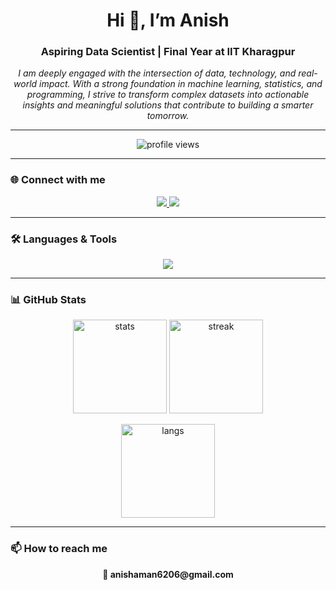 <h1 align="center">Hi 👋, I’m Anish</h1>
<h3 align="center">Aspiring Data Scientist | Final Year at IIT Kharagpur</h3>

<p align="center">
    <em>
    I am deeply engaged with the intersection of data, technology, and real-world impact.  
    With a strong foundation in machine learning, statistics, and programming,  
    I strive to transform complex datasets into actionable insights and  
    meaningful solutions that contribute to building a smarter tomorrow.
  </em>
</p>

---

<p align="center">
  <img src="https://komarev.com/ghpvc/?username=anishaman6206&label=Visitors&color=0e75b6&style=flat-square" alt="profile views" /> 
</p>

---

### 🌐 Connect with me  
<p align="center">
  <a href="https://linkedin.com/in/anish-aman-098590209" target="blank">
    <img src="https://img.shields.io/badge/LinkedIn-%230A66C2.svg?&style=for-the-badge&logo=linkedin&logoColor=white" />
  </a>
  <a href="https://instagram.com/anishaman_07" target="blank">
    <img src="https://img.shields.io/badge/Instagram-%23E4405F.svg?&style=for-the-badge&logo=instagram&logoColor=white" />
  </a>
</p>

---

### 🛠️ Languages & Tools  
<p align="center">
  <img src="https://skillicons.dev/icons?i=python,cpp,js,react,html,css,mysql,git,docker,tensorflow,pytorch,sklearn,opencv" />
</p>

---

### 📊 GitHub Stats  

<p align="center">
  <img src="https://github-readme-stats.vercel.app/api?username=anishaman6206&show_icons=true&theme=tokyonight&hide_border=false&card_width=400" alt="stats" height="150"/>
  <img src="https://github-readme-streak-stats.herokuapp.com?user=anishaman6206&theme=tokyonight&hide_border=false" alt="streak" height="150"/>
</p>

<p align="center">
  <img src="https://github-readme-stats.vercel.app/api/top-langs?username=anishaman6206&show_icons=true&layout=compact&theme=tokyonight&hide_border=false&card_width=450" alt="langs" height="150"/>
</p>

---

### 📫 How to reach me  
<p align="center"><b>📧 anishaman6206@gmail.com</b></p>
